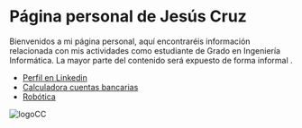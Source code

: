 
# Página personal de Jesús Cruz
Bienvenidos a mi página personal, aquí encontraréis información relacionada con mis actividades como estudiante de Grado en Ingeniería Informática. La mayor parte del contenido será expuesto de forma informal .

* [Perfil en Linkedin](https://www.linkedin.com/in/jesus-cruz-olivera-38672a117/)
* [Calculadora cuentas bancarias](http://jesus-cruz.github.io/validadorIban/validadorIban.html)
* [Robótica](http://jesus-cruz.github.io/robotica.md)

![logoCC](http://es.creativecommons.org/blog/wp-content/uploads/2013/04/by-nc.eu_petit.png)


